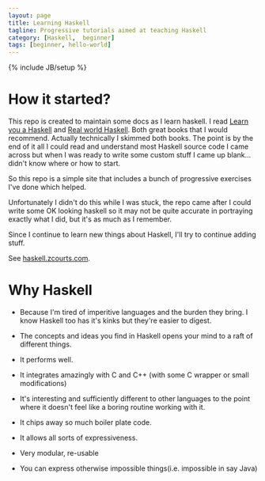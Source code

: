 ```yaml
---
layout: page
title: Learning Haskell
tagline: Progressive tutorials aimed at teaching Haskell
category: [Haskell,  beginner]
tags: [beginner, hello-world]
---
```

{% include JB/setup %}

How it started?
===============

This repo is created to maintain some docs as I learn haskell. 
I read [Learn you a Haskell](http://learnyouahaskell.com/chapters) and [Real world Haskell](http://book.realworldhaskell.org/read/). Both great books that I would recommend.
Actually technically I skimmed both books. The point is by the end of it all I could read and understand most Haskell source code I came across but when I was ready to write some custom stuff I came up blank... didn't know where or how to start.

So this repo is a simple site that includes a bunch of progressive exercises I've done which helped.

Unfortunately I didn't do this while I was stuck, the repo came after I could write some OK looking haskell so it may not be quite accurate in portraying exactly what I did, but it's as much as I remember.

Since I continue to learn new things about Haskell, I'll try to continue adding stuff.

See [haskell.zcourts.com](http://haskell.zcourts.com).

Why Haskell
===========

* Because I'm tired of imperitive languages and the burden they bring. I know Haskell too has it's kinks but they're easier to digest.

* The concepts and ideas you find in Haskell opens your mind to a raft of different things. 
* It performs well.
* It integrates amazingly with C and C++ (with some C wrapper or small modifications)
* It's interesting and sufficiently different to other languages to the point where it doesn't feel like a boring routine working with it.
* It chips away so much boiler plate code.
* It allows all sorts of expressiveness.
* Very modular, re-usable
* You can express otherwise impossible things(i.e. impossible in say Java)